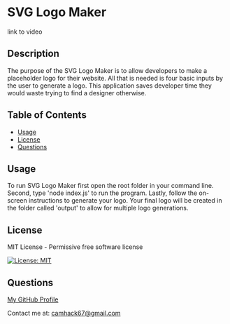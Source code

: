 # SVG Logo Maker

link to video

## Description

The purpose of the SVG Logo Maker is to allow developers to make a placeholder logo for their website. All that is needed is four basic inputs by the user to generate a logo. This application saves developer time they would waste trying to find a designer otherwise.

## Table of Contents

- [Usage](#usage)
- [License](#license)
- [Questions](#questions)

## Usage

To run SVG Logo Maker first open the root folder in your command line. Second, type 'node index.js' to run the program. Lastly, follow the on-screen instructions to generate your logo. Your final logo will be created in the folder called 'output' to allow for multiple logo generations.

## License

MIT License - Permissive free software license

[![License: MIT](https://img.shields.io/badge/License-MIT-yellow.svg)](https://opensource.org/licenses/MIT)

## Questions

[My GitHub Profile](https://github.com/cameronhack)

Contact me at: camhack67@gmail.com
